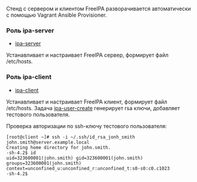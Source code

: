 Стенд с сервером и клиентом FreeIPA разворачивается автоматически с помощью Vagrant Ansible Provisioner.


### Роль ipa-server
* [ipa-server](roles/ipa-server)

Устанавливает и настраивает FreeIPA сервер, формирует файл /etc/hosts.



### Роль ipa-client
* [ipa-client](roles/ipa-client)

Устанавливает и настраивает FreeIPA клиент, формирует файл /etc/hosts.
Задача [ipa-user-create](roles/ipa-client/tasks/ipa-user-create.yml) генерирует rsa ключи, добавляет тестового пользователя.



Проверка авторизации по ssh-ключу тестового пользователя:

    [root@client ~]# ssh -i ~/.ssh/id_rsa_jonh_smith john.smith@server.example.local
    Creating home directory for john.smith.
    -sh-4.2$ id
    uid=323600001(john.smith) gid=323600001(john.smith) groups=323600001(john.smith) context=unconfined_u:unconfined_r:unconfined_t:s0-s0:c0.c1023
    -sh-4.2$

